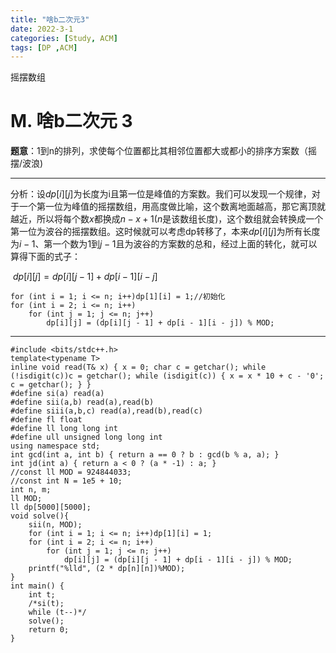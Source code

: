 ```yaml
---
title: "啥b二次元3"
date: 2022-3-1
categories: [Study, ACM]
tags: [DP ,ACM]
---
```


摇摆数组

<!-- more -->

# M. 啥b二次元 **3**

**题意**：1到n的排列，求使每个位置都比其相邻位置都大或都小的排序方案数（摇摆/波浪)

***

分析：设$dp[i][j]$为长度为i且第一位是峰值的方案数。我们可以发现一个规律，对于一个第一位为峰值的摇摆数组，用高度做比喻，这个数离地面越高，那它离顶就越近，所以将每个数$x$都换成$n-x+1$($n$是该数组长度)，这个数组就会转换成一个第一位为波谷的摇摆数组。这时候就可以考虑dp转移了，本来$dp[i][j]$为所有长度为$i-1$、第一个数为$1$到$j-1$且为波谷的方案数的总和，经过上面的转化，就可以算得下面的式子：

​															$dp[i][j] = dp[i][j - 1] + dp[i - 1][i - j]$

~~~
for (int i = 1; i <= n; i++)dp[1][i] = 1;//初始化
for (int i = 2; i <= n; i++)
	for (int j = 1; j <= n; j++)
		dp[i][j] = (dp[i][j - 1] + dp[i - 1][i - j]) % MOD;
~~~

***

```
#include <bits/stdc++.h>
template<typename T>
inline void read(T& x) { x = 0; char c = getchar(); while (!isdigit(c))c = getchar(); while (isdigit(c)) { x = x * 10 + c - '0'; c = getchar(); } }
#define si(a) read(a)
#define sii(a,b) read(a),read(b)
#define siii(a,b,c) read(a),read(b),read(c)
#define fl float
#define ll long long int
#define ull unsigned long long int
using namespace std;
int gcd(int a, int b) { return a == 0 ? b : gcd(b % a, a); }
int jd(int a) { return a < 0 ? (a * -1) : a; }
//const ll MOD = 924844033;
//const int N = 1e5 + 10;
int n, m;
ll MOD;
ll dp[5000][5000];
void solve(){
	sii(n, MOD);
	for (int i = 1; i <= n; i++)dp[1][i] = 1;
	for (int i = 2; i <= n; i++)
		for (int j = 1; j <= n; j++)
			dp[i][j] = (dp[i][j - 1] + dp[i - 1][i - j]) % MOD;
	printf("%lld", (2 * dp[n][n])%MOD);
}
int main() {
	int t;
	/*si(t);
	while (t--)*/
	solve();
	return 0;
}

```

